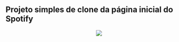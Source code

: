 ## Projeto simples de clone da página inicial do Spotify
<div align="center">
  <img src="https://user-images.githubusercontent.com/25671369/169875876-ea973650-9b4b-4117-9b52-18d322792f42.gif"/>
<div>